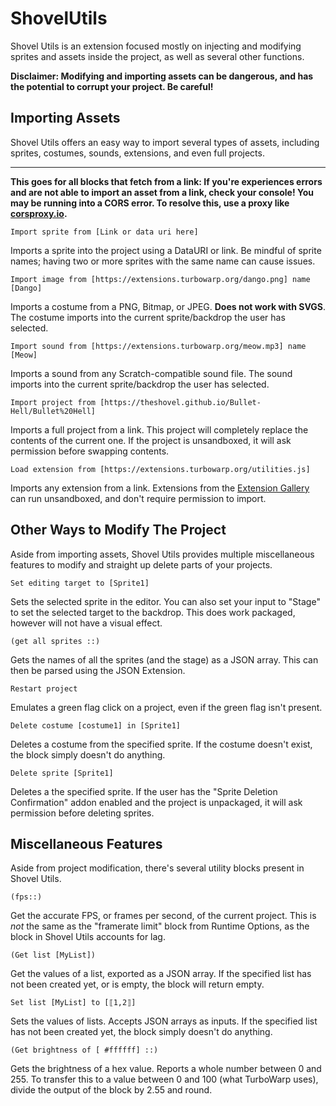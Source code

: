 # ShovelUtils

Shovel Utils is an extension focused mostly on injecting and modifying sprites and assets inside the project, as well as several other functions.

**Disclaimer: Modifying and importing assets can be dangerous, and has the potential to corrupt your project. Be careful!**

## Importing Assets

Shovel Utils offers an easy way to import several types of assets, including sprites, costumes, sounds, extensions, and even full projects.

---

**This goes for all blocks that fetch from a link: If you're experiences errors and are not able to import an asset from a link, check your console! You may be running into a CORS error. To resolve this, use a proxy like [corsproxy.io](https://corsproxy.io).**

```scratch
Import sprite from [Link or data uri here]
```

Imports a sprite into the project using a DataURI or link. Be mindful of sprite names; having two or more sprites with the same name can cause issues.

```scratch
Import image from [https://extensions.turbowarp.org/dango.png] name [Dango]
```

Imports a costume from a PNG, Bitmap, or JPEG. **Does not work with SVGS**. The costume imports into the current sprite/backdrop the user has selected.

```scratch
Import sound from [https://extensions.turbowarp.org/meow.mp3] name [Meow]
```

Imports a sound from any Scratch-compatible sound file. The sound imports into the current sprite/backdrop the user has selected.

```scratch
Import project from [https://theshovel.github.io/Bullet-Hell/Bullet%20Hell]
```

Imports a full project from a link. This project will completely replace the contents of the current one. If the project is unsandboxed, it will ask permission before swapping contents.

```scratch
Load extension from [https://extensions.turbowarp.org/utilities.js]
```

Imports any extension from a link. Extensions from the [Extension Gallery](https://extensions.turbowarp.org) can run unsandboxed, and don't require permission to import.

## Other Ways to Modify The Project

Aside from importing assets, Shovel Utils provides multiple miscellaneous features to modify and straight up delete parts of your projects.

```scratch
Set editing target to [Sprite1]
```

Sets the selected sprite in the editor. You can also set your input to "Stage" to set the selected target to the backdrop. This does work packaged, however will not have a visual effect.

```scratch
(get all sprites ::)
```

Gets the names of all the sprites (and the stage) as a JSON array. This can then be parsed using the JSON Extension.

```scratch
Restart project
```

Emulates a green flag click on a project, even if the green flag isn't present.

```scratch
Delete costume [costume1] in [Sprite1]
```

Deletes a costume from the specified sprite. If the costume doesn't exist, the block simply doesn't do anything.

```scratch
Delete sprite [Sprite1]
```

Deletes a the specified sprite. If the user has the "Sprite Deletion Confirmation" addon enabled and the project is unpackaged, it will ask permission before deleting sprites.

## Miscellaneous Features

Aside from project modification, there's several utility blocks present in Shovel Utils.

```scratch
(fps::)
```

Get the accurate FPS, or frames per second, of the current project. This is *not* the same as the "framerate limit" block from Runtime Options, as the block in Shovel Utils accounts for lag.

```scratch
(Get list [MyList])
```

Get the values of a list, exported as a JSON array. If the specified list has not been created yet, or is empty, the block will return empty.

```scratch
Set list [MyList] to [⟦1,2⟧]
```

Sets the values of lists. Accepts JSON arrays as inputs. If the specified list has not been created yet, the block simply doesn't do anything.

```scratch
(Get brightness of [ #ffffff] ::)
```

Gets the brightness of a hex value. Reports a whole number between 0 and 255. To transfer this to a value between 0 and 100 (what TurboWarp uses), divide the output of the block by 2.55 and round.
